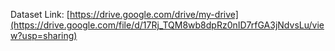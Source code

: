 Dataset Link: [https://drive.google.com/drive/my-drive](https://drive.google.com/file/d/17Rj_TQM8wb8dpRz0nID7rfGA3jNdvsLu/view?usp=sharing)
